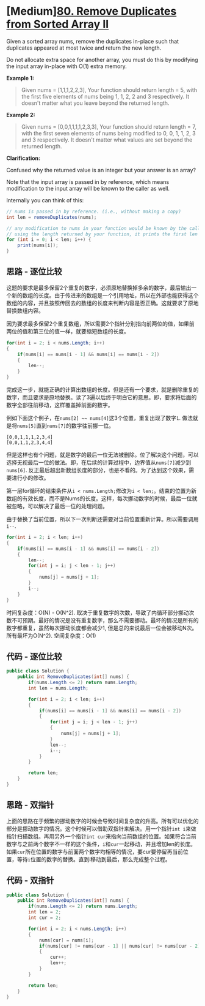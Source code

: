 # [Medium][80. Remove Duplicates from Sorted Array II](https://leetcode.com/problems/remove-duplicates-from-sorted-array-ii/)

Given a sorted array nums, remove the duplicates in-place such that duplicates appeared at most twice and return the new length.

Do not allocate extra space for another array, you must do this by modifying the input array in-place with O(1) extra memory.

**Example 1:**

> Given nums = [1,1,1,2,2,3],
> Your function should return length = 5, with the first five elements of nums being 1, 1, 2, 2 and 3 respectively.
> It doesn't matter what you leave beyond the returned length.

**Example 2:**

> Given nums = [0,0,1,1,1,1,2,3,3],
> Your function should return length = 7, with the first seven elements of nums being modified to 0, 0, 1, 1, 2, 3 and 3 respectively.
> It doesn't matter what values are set beyond the returned length.

**Clarification:**

Confused why the returned value is an integer but your answer is an array?

Note that the input array is passed in by reference, which means modification to the input array will be known to the caller as well.

Internally you can think of this:

```csharp
// nums is passed in by reference. (i.e., without making a copy)
int len = removeDuplicates(nums);

// any modification to nums in your function would be known by the caller.
// using the length returned by your function, it prints the first len elements.
for (int i = 0; i < len; i++) {
    print(nums[i]);
}
```

## 思路 - 逐位比较

这题的要求是最多保留2个重复的数字，必须原地替换掉多余的数字，最后输出一个新的数组的长度。由于传进来的数组是一个引用地址，所以在外部也能获得这个数组的内容，并且按照传回去的数组的长度来判断内容是否正确。这就要求了原地替换数组内容。

因为要求最多保留2个重复数组，所以需要2个指针分别指向前两位的值，如果前两位的值和第三位的值一样，就要缩短数组的长度。

```csharp
for(int i = 2; i < nums.Length; i++)
{
    if(nums[i] == nums[i - 1] && nums[i] == nums[i - 2])
    {
        len--;
    }
}
```

完成这一步，就能正确的计算出数组的长度。但是还有一个要求，就是删除重复的数字，而且要求是原地替换。读了3遍以后终于明白它的意思。即，要求将后面的数字全部往前移动，这样覆盖掉前面的数字。

例如下面这个例子，在`nums[2] ~~ nums[4]`这3个位置，重复出现了数字`1`. 做法就是将`nums[5]`直到`nums[7]`的数字往前挪一位。

```text
[0,0,1,1,1,2,3,4]
[0,0,1,1,2,3,4,4]
```

但是这样也有个问题，就是数字的最后一位无法被删除。位了解决这个问题，可以选择无视最后一位的做法。即，在后续的计算过程中，边界值从`nums[7]`减少到`nums[6]`. 反正最后超出新数组长度的部分，也是不看的。为了达到这个效果，需要进行小的修改。

第一层for循环的结束条件从`i < nums.Length;`修改为`i < len;`。结束的位置为新数组的有效长度，而不是Nums的长度。这样，每次挪动数字的时候，最后一位就被忽略，可以解决了最后一位的处理问题。

由于替换了当前位置，所以下一次判断还需要对当前位置重新计算。所以需要调用`i--`.

```csharp
for(int i = 2; i < len; i++)
{
    if(nums[i] == nums[i - 1] && nums[i] == nums[i - 2])
    {
        len--;
        for(int j = i; j < len - 1; j++)
        {
            nums[j] = nums[j + 1];
        }
        i--;
    }
}
```

时间复杂度：O(N) - O(N^2). 取决于重复数字的次数，导致了内循环部分挪动次数不可预期。最好的情况是没有重复数字，那么不需要挪动。最坏的情况是所有的数字都重复，虽然每次挪动长度都会减少1, 但是总的来说最后一位会被移动N次。所有最坏为O(N^2).
空间复杂度：O(1)

## 代码 - 逐位比较

```csharp
public class Solution {
    public int RemoveDuplicates(int[] nums) {
        if(nums.Length <= 2) return nums.Length;
        int len = nums.Length;

        for(int i = 2; i < len; i++)
        {
            if(nums[i] == nums[i - 1] && nums[i] == nums[i - 2])
            {
                for(int j = i; j < len - 1; j++)
                {
                    nums[j] = nums[j + 1];
                }
                len--;
                i--;
            }
        }

        return len;
    }
}
```

## 思路 - 双指针

上面的思路在于频繁的挪动数字的时候会导致时间复杂度的升高。所有可以优化的部分是挪动数字的情况。这个时候可以借助双指针来解决。用一个指针`int i`来做指针扫描数组。再用另外一个指针`int cur`来指向当前数组的位置。如果符合当前数字与之前两个数字不一样的这个条件，`i`和`cur`一起移动，并且增加len的长度。如果`cur`所在位置的数字与前面两个数字均相等的情况，要cur要停留再当前位置，等待`i`位置的数字的替换。直到i移动到最后，那么完成整个过程。

## 代码 - 双指针

```csharp
public class Solution {
    public int RemoveDuplicates(int[] nums) {
        if(nums.Length <= 2) return nums.Length;
        int len = 2;
        int cur = 2;

        for(int i = 2; i < nums.Length; i++)
        {
            nums[cur] = nums[i];
            if(nums[cur] != nums[cur - 1] || nums[cur] != nums[cur - 2])
            {
                cur++;
                len++;
            }
        }

        return len;
    }
}
```
